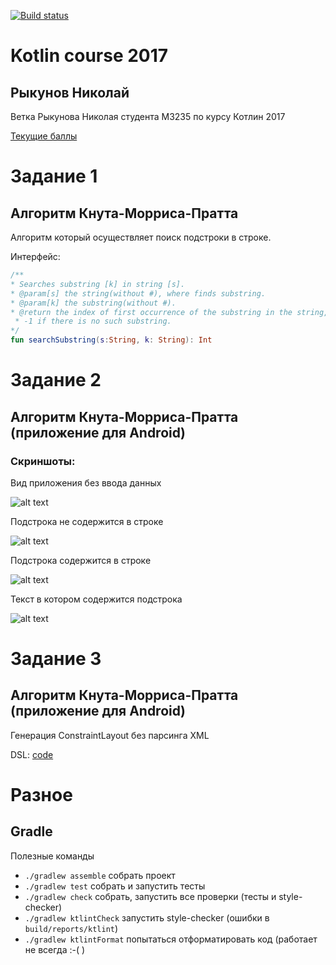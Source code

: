 [![Build status](https://api.travis-ci.org/Walingar/ctddev-kotlin-demo-2017.svg?branch=master)](https://travis-ci.org/Walingar/ctddev-kotlin-demo-2017)
# Kotlin course 2017
## Рыкунов Николай

Ветка Рыкунова Николая студента М3235 по курсу Котлин 2017

[Текущие баллы](https://docs.google.com/spreadsheets/d/1rpBErIUVnsn0_QTr-PFzxGzP3exrx2vTqB1tMRyDSB8/edit#gid=0&range=A91)

# Задание 1
## Алгоритм Кнута-Морриса-Пратта

Алгоритм который осуществляет поиск подстроки в строке.

Интерфейс:
```kotlin
/**
* Searches substring [k] in string [s].
* @param[s] the string(without #), where finds substring.
* @param[k] the substring(without #).
* @return the index of first occurrence of the substring in the string,
 * -1 if there is no such substring.
*/
fun searchSubstring(s:String, k: String): Int
```
# Задание 2
## Алгоритм Кнута-Морриса-Пратта (приложение для Android)
### Скриншоты:
Вид приложения без ввода данных

![alt text](artifacts/Without%20anything.png "Without anything")

Подстрока не содержится в строке

![alt text](artifacts/Substring%20doesn't%20occurrence.png "Substring doesn't occurrence")

Подстрока содержится в строке

![alt text](artifacts/pineaple%20and%20apple.png "pineapple and apple")

Текст в котором содержится подстрока

![alt text](artifacts/Big%20text%20with%20apple.png "Big text with apple")

# Задание 3
## Алгоритм Кнута-Морриса-Пратта (приложение для Android)
Генерация ConstraintLayout без парсинга XML

DSL: [code](app/src/main/java/dsl/layout/LayoutDSL.kt)

# Разное

## Gradle

Полезные команды

* `./gradlew assemble` собрать проект
* `./gradlew test` собрать и запустить тесты
* `./gradlew check` собрать, запустить все проверки (тесты и style-checker)
* `./gradlew ktlintCheck` запустить style-checker (ошибки в `build/reports/ktlint`)
* `./gradlew ktlintFormat` попытаться отформатировать код (работает не всегда :-( )
